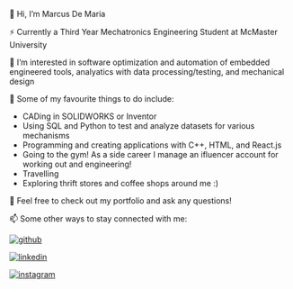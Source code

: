 👋 Hi, I’m Marcus De Maria

⚡ Currently a Third Year Mechatronics Engineering Student at McMaster University

👀 I’m interested in software optimization and automation of embedded engineered tools, analyatics with data processing/testing, and mechanical design

🌱 Some of my favourite things to do include:
  - CADing in SOLIDWORKS or Inventor
  - Using SQL and Python to test and analyze datasets for various mechanisms
  - Programming and creating applications with C++, HTML, and React.js
  - Going to the gym! As a side career I manage an ifluencer account for working out and engineering!
  - Travelling
  - Exploring thrift stores and coffee shops around me :)

💞️ Feel free to check out my portfolio and ask any questions!

📫 Some other ways to stay connected with me:

[![github](https://img.shields.io/badge/GitHub-000000?style=for-the-badge&logo=GitHub&logoColor=white)](https://github.com/marcusdemaria)  

[![linkedin](https://img.shields.io/badge/LinkedIn-white?style=for-the-badge&logo=LinkedIn&logoColor=blue)](https://www.linkedin.com/in/marcus-de-maria-54a137251/)

[![instagram](https://img.shields.io/badge/Instagram-red?style=for-the-badge&logo=Instagram&logoColor=white)](https://www.instagram.com/marcusdemariaa?igsh=MTgwZGppMDNuNGdmMA%3D%3D&utm_source=qr)
  


<!---
marcusdemaria/marcusdemaria is a ✨ special ✨ repository because its `README.md` (this file) appears on your GitHub profile.
You can click the Preview link to take a look at your changes.
--->
